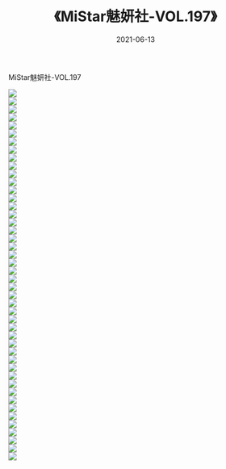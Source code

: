 ﻿---
layout: post
title:  《MiStar魅妍社-VOL.197》
date:   2021-06-13
img: http://img.660000.xyz/Sharelink/网络美图/2021/MiStar魅妍社-VOL.197/000.jpg
categories: [美女, 清纯, 唯美]
---

MiStar魅妍社-VOL.197

  ![](http://img.660000.xyz/Sharelink/网络美图/2021/MiStar魅妍社-VOL.197/001.jpg) <br> ![](http://img.660000.xyz/Sharelink/网络美图/2021/MiStar魅妍社-VOL.197/002.jpg) <br> ![](http://img.660000.xyz/Sharelink/网络美图/2021/MiStar魅妍社-VOL.197/003.jpg) <br> ![](http://img.660000.xyz/Sharelink/网络美图/2021/MiStar魅妍社-VOL.197/004.jpg) <br> ![](http://img.660000.xyz/Sharelink/网络美图/2021/MiStar魅妍社-VOL.197/005.jpg) <br> ![](http://img.660000.xyz/Sharelink/网络美图/2021/MiStar魅妍社-VOL.197/006.jpg) <br> ![](http://img.660000.xyz/Sharelink/网络美图/2021/MiStar魅妍社-VOL.197/007.jpg) <br> ![](http://img.660000.xyz/Sharelink/网络美图/2021/MiStar魅妍社-VOL.197/008.jpg) <br> ![](http://img.660000.xyz/Sharelink/网络美图/2021/MiStar魅妍社-VOL.197/009.jpg) <br> ![](http://img.660000.xyz/Sharelink/网络美图/2021/MiStar魅妍社-VOL.197/010.jpg) <br> ![](http://img.660000.xyz/Sharelink/网络美图/2021/MiStar魅妍社-VOL.197/011.jpg) <br> ![](http://img.660000.xyz/Sharelink/网络美图/2021/MiStar魅妍社-VOL.197/012.jpg) <br> ![](http://img.660000.xyz/Sharelink/网络美图/2021/MiStar魅妍社-VOL.197/013.jpg) <br> ![](http://img.660000.xyz/Sharelink/网络美图/2021/MiStar魅妍社-VOL.197/014.jpg) <br> ![](http://img.660000.xyz/Sharelink/网络美图/2021/MiStar魅妍社-VOL.197/015.jpg) <br> ![](http://img.660000.xyz/Sharelink/网络美图/2021/MiStar魅妍社-VOL.197/016.jpg) <br> ![](http://img.660000.xyz/Sharelink/网络美图/2021/MiStar魅妍社-VOL.197/017.jpg) <br> ![](http://img.660000.xyz/Sharelink/网络美图/2021/MiStar魅妍社-VOL.197/018.jpg) <br> ![](http://img.660000.xyz/Sharelink/网络美图/2021/MiStar魅妍社-VOL.197/019.jpg) <br> ![](http://img.660000.xyz/Sharelink/网络美图/2021/MiStar魅妍社-VOL.197/020.jpg) <br> ![](http://img.660000.xyz/Sharelink/网络美图/2021/MiStar魅妍社-VOL.197/021.jpg) <br> ![](http://img.660000.xyz/Sharelink/网络美图/2021/MiStar魅妍社-VOL.197/022.jpg) <br> ![](http://img.660000.xyz/Sharelink/网络美图/2021/MiStar魅妍社-VOL.197/023.jpg) <br> ![](http://img.660000.xyz/Sharelink/网络美图/2021/MiStar魅妍社-VOL.197/024.jpg) <br> ![](http://img.660000.xyz/Sharelink/网络美图/2021/MiStar魅妍社-VOL.197/025.jpg) <br> ![](http://img.660000.xyz/Sharelink/网络美图/2021/MiStar魅妍社-VOL.197/026.jpg) <br> ![](http://img.660000.xyz/Sharelink/网络美图/2021/MiStar魅妍社-VOL.197/027.jpg) <br> ![](http://img.660000.xyz/Sharelink/网络美图/2021/MiStar魅妍社-VOL.197/028.jpg) <br> ![](http://img.660000.xyz/Sharelink/网络美图/2021/MiStar魅妍社-VOL.197/029.jpg) <br> ![](http://img.660000.xyz/Sharelink/网络美图/2021/MiStar魅妍社-VOL.197/030.jpg) <br> ![](http://img.660000.xyz/Sharelink/网络美图/2021/MiStar魅妍社-VOL.197/031.jpg) <br> ![](http://img.660000.xyz/Sharelink/网络美图/2021/MiStar魅妍社-VOL.197/032.jpg) <br> ![](http://img.660000.xyz/Sharelink/网络美图/2021/MiStar魅妍社-VOL.197/033.jpg) <br> ![](http://img.660000.xyz/Sharelink/网络美图/2021/MiStar魅妍社-VOL.197/034.jpg) <br> ![](http://img.660000.xyz/Sharelink/网络美图/2021/MiStar魅妍社-VOL.197/035.jpg) <br> ![](http://img.660000.xyz/Sharelink/网络美图/2021/MiStar魅妍社-VOL.197/036.jpg) <br> ![](http://img.660000.xyz/Sharelink/网络美图/2021/MiStar魅妍社-VOL.197/037.jpg) <br> ![](http://img.660000.xyz/Sharelink/网络美图/2021/MiStar魅妍社-VOL.197/038.jpg) <br> ![](http://img.660000.xyz/Sharelink/网络美图/2021/MiStar魅妍社-VOL.197/039.jpg) <br> ![](http://img.660000.xyz/Sharelink/网络美图/2021/MiStar魅妍社-VOL.197/040.jpg) <br> ![](http://img.660000.xyz/Sharelink/网络美图/2021/MiStar魅妍社-VOL.197/041.jpg) <br> ![](http://img.660000.xyz/Sharelink/网络美图/2021/MiStar魅妍社-VOL.197/042.jpg) <br> ![](http://img.660000.xyz/Sharelink/网络美图/2021/MiStar魅妍社-VOL.197/043.jpg) <br> ![](http://img.660000.xyz/Sharelink/网络美图/2021/MiStar魅妍社-VOL.197/044.jpg) <br> ![](http://img.660000.xyz/Sharelink/网络美图/2021/MiStar魅妍社-VOL.197/045.jpg) <br> ![](http://img.660000.xyz/Sharelink/网络美图/2021/MiStar魅妍社-VOL.197/046.jpg) <br>